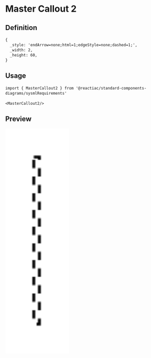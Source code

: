 # Master Callout 2

## Definition

```
{
  _style: 'endArrow=none;html=1;edgeStyle=none;dashed=1;',
  _width: 2,
  _height: 60,
}
```

## Usage

```
import { MasterCallout2 } from '@reactiac/standard-components-diagrams/sysmlRequirements'

<MasterCallout2/>
```

## Preview

<img src="./master-callout-2.png" width="200"/>
